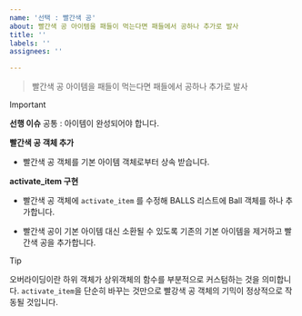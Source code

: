 ```yaml
---
name: '선택 : 빨간색 공'
about: 빨간색 공 아이템을 패들이 먹는다면 패들에서 공하나 추가로 발사
title: ''
labels: ''
assignees: ''

---
```


>빨간색 공 아이템을 패들이 먹는다면 패들에서 공하나 추가로 발사

>[!IMPORTANT]
>**선행 이슈**
>공통 : 아이템이 완성되어야 합니다.

**빨간색 공 객체 추가**
- 빨간색 공 객체를 기본 아이템 객체로부터 상속 받습니다.

**activate_item 구현**
- 빨간색 공 객체에 `activate_item` 를 수정해 BALLS 리스트에 Ball 객체를 하나 추가합니다.
* 빨간색 공이 기본 아이템 대신 소환될 수 있도록 기존의 기본 아이템을 제거하고 빨간색 공을 추가합니다.

>[!TIP]
>오버라이딩이란 하위 객체가 상위객체의 함수를 부분적으로 커스텀하는 것을 의미합니다.  `activate_item`을 단순히 바꾸는 것만으로 빨강색 공 객체의 기믹이 정상적으로 작동될 것입니다.
